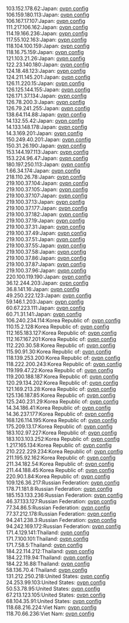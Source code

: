 103.152.178.62:Japan: [ovpn config](vpn/103_152_178_62.ovpn)  
106.159.180.113:Japan: [ovpn config](vpn/106_159_180_113.ovpn)  
106.167.17.107:Japan: [ovpn config](vpn/106_167_17_107.ovpn)  
111.217.106.162:Japan: [ovpn config](vpn/111_217_106_162.ovpn)  
114.19.166.236:Japan: [ovpn config](vpn/114_19_166_236.ovpn)  
117.55.102.163:Japan: [ovpn config](vpn/117_55_102_163.ovpn)  
118.104.100.159:Japan: [ovpn config](vpn/118_104_100_159.ovpn)  
118.16.75.159:Japan: [ovpn config](vpn/118_16_75_159.ovpn)  
121.103.21.26:Japan: [ovpn config](vpn/121_103_21_26.ovpn)  
122.23.140.180:Japan: [ovpn config](vpn/122_23_140_180.ovpn)  
124.18.48.123:Japan: [ovpn config](vpn/124_18_48_123.ovpn)  
124.211.145.201:Japan: [ovpn config](vpn/124_211_145_201.ovpn)  
126.11.220.15:Japan: [ovpn config](vpn/126_11_220_15.ovpn)  
126.125.144.155:Japan: [ovpn config](vpn/126_125_144_155.ovpn)  
126.171.37.134:Japan: [ovpn config](vpn/126_171_37_134.ovpn)  
126.78.200.3:Japan: [ovpn config](vpn/126_78_200_3.ovpn)  
126.79.241.255:Japan: [ovpn config](vpn/126_79_241_255.ovpn)  
138.64.114.88:Japan: [ovpn config](vpn/138_64_114_88.ovpn)  
14.132.55.42:Japan: [ovpn config](vpn/14_132_55_42.ovpn)  
14.133.148.178:Japan: [ovpn config](vpn/14_133_148_178.ovpn)  
14.3.169.201:Japan: [ovpn config](vpn/14_3_169_201.ovpn)  
150.249.40.201:Japan: [ovpn config](vpn/150_249_40_201.ovpn)  
150.31.26.190:Japan: [ovpn config](vpn/150_31_26_190.ovpn)  
153.144.197.113:Japan: [ovpn config](vpn/153_144_197_113.ovpn)  
153.224.96.47:Japan: [ovpn config](vpn/153_224_96_47.ovpn)  
180.197.250.113:Japan: [ovpn config](vpn/180_197_250_113.ovpn)  
1.66.34.174:Japan: [ovpn config](vpn/1_66_34_174.ovpn)  
218.110.26.78:Japan: [ovpn config](vpn/218_110_26_78.ovpn)  
219.100.37.104:Japan: [ovpn config](vpn/219_100_37_104.ovpn)  
219.100.37.105:Japan: [ovpn config](vpn/219_100_37_105.ovpn)  
219.100.37.107:Japan: [ovpn config](vpn/219_100_37_107.ovpn)  
219.100.37.13:Japan: [ovpn config](vpn/219_100_37_13.ovpn)  
219.100.37.177:Japan: [ovpn config](vpn/219_100_37_177.ovpn)  
219.100.37.182:Japan: [ovpn config](vpn/219_100_37_182.ovpn)  
219.100.37.19:Japan: [ovpn config](vpn/219_100_37_19.ovpn)  
219.100.37.31:Japan: [ovpn config](vpn/219_100_37_31.ovpn)  
219.100.37.49:Japan: [ovpn config](vpn/219_100_37_49.ovpn)  
219.100.37.51:Japan: [ovpn config](vpn/219_100_37_51.ovpn)  
219.100.37.55:Japan: [ovpn config](vpn/219_100_37_55.ovpn)  
219.100.37.58:Japan: [ovpn config](vpn/219_100_37_58.ovpn)  
219.100.37.86:Japan: [ovpn config](vpn/219_100_37_86.ovpn)  
219.100.37.87:Japan: [ovpn config](vpn/219_100_37_87.ovpn)  
219.100.37.96:Japan: [ovpn config](vpn/219_100_37_96.ovpn)  
220.100.119.190:Japan: [ovpn config](vpn/220_100_119_190.ovpn)  
36.12.244.203:Japan: [ovpn config](vpn/36_12_244_203.ovpn)  
36.8.141.16:Japan: [ovpn config](vpn/36_8_141_16.ovpn)  
49.250.222.123:Japan: [ovpn config](vpn/49_250_222_123.ovpn)  
59.146.1.203:Japan: [ovpn config](vpn/59_146_1_203.ovpn)  
60.67.223.111:Japan: [ovpn config](vpn/60_67_223_111.ovpn)  
60.71.31.141:Japan: [ovpn config](vpn/60_71_31_141.ovpn)  
106.240.234.114:Korea Republic of: [ovpn config](vpn/106_240_234_114.ovpn)  
110.15.2.128:Korea Republic of: [ovpn config](vpn/110_15_2_128.ovpn)  
112.165.183.127:Korea Republic of: [ovpn config](vpn/112_165_183_127.ovpn)  
112.167.167.201:Korea Republic of: [ovpn config](vpn/112_167_167_201.ovpn)  
112.220.30.58:Korea Republic of: [ovpn config](vpn/112_220_30_58.ovpn)  
115.90.91.30:Korea Republic of: [ovpn config](vpn/115_90_91_30.ovpn)  
118.139.253.200:Korea Republic of: [ovpn config](vpn/118_139_253_200.ovpn)  
118.222.200.243:Korea Republic of: [ovpn config](vpn/118_222_200_243.ovpn)  
119.199.47.22:Korea Republic of: [ovpn config](vpn/119_199_47_22.ovpn)  
119.200.188.187:Korea Republic of: [ovpn config](vpn/119_200_188_187.ovpn)  
120.29.134.202:Korea Republic of: [ovpn config](vpn/120_29_134_202.ovpn)  
121.169.213.28:Korea Republic of: [ovpn config](vpn/121_169_213_28.ovpn)  
125.136.187.85:Korea Republic of: [ovpn config](vpn/125_136_187_85.ovpn)  
125.240.231.29:Korea Republic of: [ovpn config](vpn/125_240_231_29.ovpn)  
14.34.186.41:Korea Republic of: [ovpn config](vpn/14_34_186_41.ovpn)  
14.36.237.177:Korea Republic of: [ovpn config](vpn/14_36_237_177.ovpn)  
168.126.114.195:Korea Republic of: [ovpn config](vpn/168_126_114_195.ovpn)  
175.209.13.17:Korea Republic of: [ovpn config](vpn/175_209_13_17.ovpn)  
183.102.97.227:Korea Republic of: [ovpn config](vpn/183_102_97_227.ovpn)  
183.103.103.252:Korea Republic of: [ovpn config](vpn/183_103_103_252.ovpn)  
1.217.165.134:Korea Republic of: [ovpn config](vpn/1_217_165_134.ovpn)  
210.222.229.234:Korea Republic of: [ovpn config](vpn/210_222_229_234.ovpn)  
211.195.92.162:Korea Republic of: [ovpn config](vpn/211_195_92_162.ovpn)  
211.34.182.54:Korea Republic of: [ovpn config](vpn/211_34_182_54.ovpn)  
211.44.188.45:Korea Republic of: [ovpn config](vpn/211_44_188_45.ovpn)  
220.90.1.84:Korea Republic of: [ovpn config](vpn/220_90_1_84.ovpn)  
109.126.36.217:Russian Federation: [ovpn config](vpn/109_126_36_217.ovpn)  
178.71.181.8:Russian Federation: [ovpn config](vpn/178_71_181_8.ovpn)  
185.153.133.236:Russian Federation: [ovpn config](vpn/185_153_133_236.ovpn)  
46.37.133.127:Russian Federation: [ovpn config](vpn/46_37_133_127.ovpn)  
77.34.86.5:Russian Federation: [ovpn config](vpn/77_34_86_5.ovpn)  
77.37.212.178:Russian Federation: [ovpn config](vpn/77_37_212_178.ovpn)  
94.241.238.3:Russian Federation: [ovpn config](vpn/94_241_238_3.ovpn)  
94.242.169.172:Russian Federation: [ovpn config](vpn/94_242_169_172.ovpn)  
171.4.129.141:Thailand: [ovpn config](vpn/171_4_129_141.ovpn)  
171.7.100.101:Thailand: [ovpn config](vpn/171_7_100_101.ovpn)  
171.7.58.5:Thailand: [ovpn config](vpn/171_7_58_5.ovpn)  
184.22.114.212:Thailand: [ovpn config](vpn/184_22_114_212.ovpn)  
184.22.119.94:Thailand: [ovpn config](vpn/184_22_119_94.ovpn)  
184.22.16.88:Thailand: [ovpn config](vpn/184_22_16_88.ovpn)  
58.136.70.4:Thailand: [ovpn config](vpn/58_136_70_4.ovpn)  
131.212.250.218:United States: [ovpn config](vpn/131_212_250_218.ovpn)  
24.253.99.103:United States: [ovpn config](vpn/24_253_99_103.ovpn)  
50.53.78.95:United States: [ovpn config](vpn/50_53_78_95.ovpn)  
67.213.123.105:United States: [ovpn config](vpn/67_213_123_105.ovpn)  
68.104.35.91:United States: [ovpn config](vpn/68_104_35_91.ovpn)  
118.68.216.224:Viet Nam: [ovpn config](vpn/118_68_216_224.ovpn)  
118.70.66.236:Viet Nam: [ovpn config](vpn/118_70_66_236.ovpn)  
